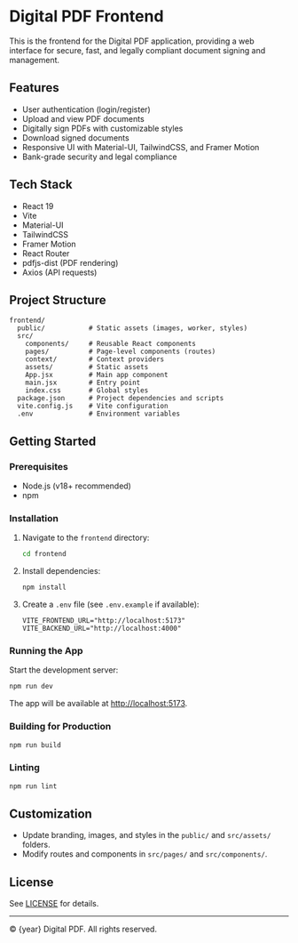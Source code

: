 # Digital PDF Frontend

This is the frontend for the Digital PDF application, providing a web interface for secure, fast, and legally compliant document signing and management.

## Features

- User authentication (login/register)
- Upload and view PDF documents
- Digitally sign PDFs with customizable styles
- Download signed documents
- Responsive UI with Material-UI, TailwindCSS, and Framer Motion
- Bank-grade security and legal compliance

## Tech Stack

- React 19
- Vite
- Material-UI
- TailwindCSS
- Framer Motion
- React Router
- pdfjs-dist (PDF rendering)
- Axios (API requests)

## Project Structure

```
frontend/
  public/           # Static assets (images, worker, styles)
  src/
    components/     # Reusable React components
    pages/          # Page-level components (routes)
    context/        # Context providers
    assets/         # Static assets
    App.jsx         # Main app component
    main.jsx        # Entry point
    index.css       # Global styles
  package.json      # Project dependencies and scripts
  vite.config.js    # Vite configuration
  .env              # Environment variables
```

## Getting Started

### Prerequisites

- Node.js (v18+ recommended)
- npm

### Installation

1. Navigate to the `frontend` directory:

   ```sh
   cd frontend
   ```

2. Install dependencies:

   ```sh
   npm install
   ```

3. Create a `.env` file (see `.env.example` if available):

   ```
   VITE_FRONTEND_URL="http://localhost:5173"
   VITE_BACKEND_URL="http://localhost:4000"
   ```

### Running the App

Start the development server:

```sh
npm run dev
```

The app will be available at [http://localhost:5173](http://localhost:5173).

### Building for Production

```sh
npm run build
```

### Linting

```sh
npm run lint
```

## Customization

- Update branding, images, and styles in the `public/` and `src/assets/` folders.
- Modify routes and components in `src/pages/` and `src/components/`.

## License

See [LICENSE](../LICENSE) for details.

---

© {year} Digital PDF. All rights reserved.